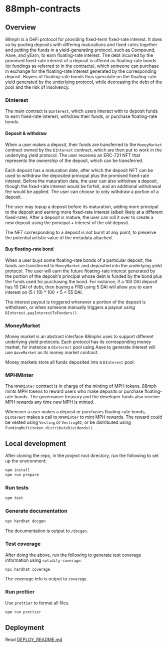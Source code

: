 # 88mph-contracts

## Overview

88mph is a DeFi protocol for providing fixed-term fixed-rate interest. It does so by pooling deposits with differing maturations and fixed-rates together and putting the funds in a yield-generating protocol, such as Compound, Aave, and yEarn, to earn floating-rate interest. The debt incurred by the promised fixed-rate interest of a deposit is offered as floating-rate bonds (or fundings as referred to in the contracts), which someone can purchase in exchange for the floating-rate interest generated by the corresponding deposit. Buyers of floating-rate bonds thus speculate on the floating-rate yield generated by the underlying protocol, while decreasing the debt of the pool and the risk of insolvency.

### DInterest

The main contract is `DInterest`, which users interact with to deposit funds to earn fixed-rate interest, withdraw their funds, or purchase floating-rate bonds.

#### Deposit & withdraw

When a user makes a deposit, their funds are transferred to the `MoneyMarket` contract owned by the `DInterest` contract, which are then put to work in the underlying yield protocol. The user receives an ERC-721 NFT that represents the ownership of the deposit, which can be transferred.

Each deposit has a maturation date, after which the deposit NFT can be used to withdraw the deposited principal plus the promised fixed-rate interest. Before the maturation date, the user can also withdraw a deposit, though the fixed-rate interest would be forfeit, and an additional withdrawal fee would be applied. The user can choose to only withdraw a portion of a deposit.

The user may topup a deposit before its maturation, adding more principal to the deposit and earning more fixed-rate interest (albeit likely at a different fixed-rate). After a deposit is mature, the user can roll it over to create a new deposit using the principal + interest of the old deposit.

The NFT corresponding to a deposit is not burnt at any point, to preserve the potential artistic value of the metadata attached.

#### Buy floating-rate bond

When a user buys some floating-rate bonds of a particular deposit, the funds are transferred to `MoneyMarket` and deposited into the underlying yield protocol. The user will earn the future floating-rate interest generated by the portion of the deposit's principal whose debt is funded by the bond plus the funds used for purchasing the bond. For instance, if a 100 DAI deposit has 10 DAI of debt, then buying a FRB using 5 DAI will allow you to earn interest on (5 / 10) \* 100 + 5 = 55 DAI.

The interest payout is triggered whenever a portion of the deposit is withdrawn, or when someone manually triggers a payout using `DInterest.payInterestToFunders()`.

### MoneyMarket

Money market is an abstract interface 88mphs uses to support different underlying yield protocols. Each protocol has its corresponding money market, for instance a `DInterest` pool using Aave to generate interest will use `AaveMarket` as its money market contract.

Money markets store all funds deposited into a `DInterest` pool.

### MPHMinter

The `MPHMinter` contract is in charge of the minting of MPH tokens. 88mph mints MPH tokens to reward users who make deposits or purchase floating-rate bonds. The governance treasury and the developer funds also receive MPH rewards any time new MPH is minted.

Whenever a user makes a deposit or purchases floating-rate bonds, `DInterest` makes a call to `MPHMinter` to mint MPH rewards. The reward could be vested using `Vesting` or `Vesting02`, or be distributed using `FundingMultitoken.distributeDividends()`.

## Local development

After cloning the repo, in the project root directory, run the following to set up the environment:

```bash
npm install
npm run prepare
```

### Run tests

```bash
npm test
```

### Generate documentation

```bash
npx hardhat docgen
```

The documentation is output to `/docgen`.

### Test coverage

After doing the above, run the following to generate test coverage information using `solidity-coverage`:

```bash
npx hardhat coverage
```

The coverage info is output to `coverage`.

### Run prettier

Use `prettier` to format all files.

```bash
npm run prettier
```

## Deployment

Read [DEPLOY_README.md](DEPLOY_README.md)

